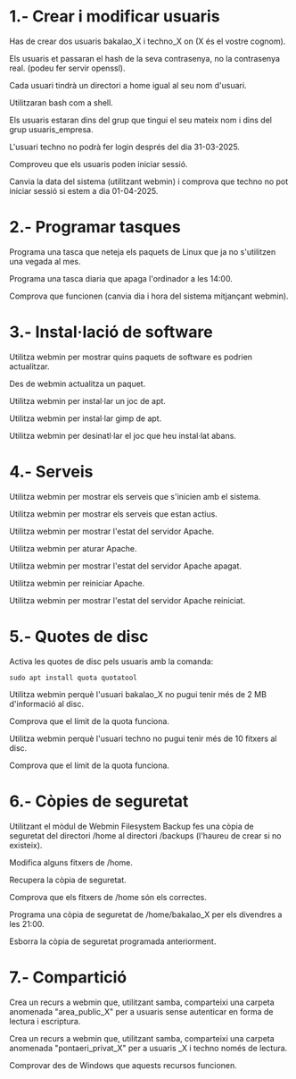 
# 1.- Crear i modificar usuaris
Has de crear dos usuaris bakalao_X i techno_X on (X és el vostre cognom).

Els usuaris et passaran el hash de la seva contrasenya, no la contrasenya real. (podeu fer servir openssl).

Cada usuari tindrà un directori a home igual al seu nom d'usuari.

Utilitzaran bash com a shell.

Els usuaris estaran dins del grup que tingui el seu mateix nom i dins del grup usuaris_empresa.

L'usuari techno no podrà fer login després del dia 31-03-2025.

Comproveu que els usuaris poden iniciar sessió.

Canvia la data del sistema (utilitzant webmin) i comprova que techno no pot iniciar sessió si estem a dia 01-04-2025.



# 2.- Programar tasques
Programa una tasca que neteja els paquets de Linux que ja no s'utilitzen una vegada al mes.

Programa una tasca diaria que apaga l'ordinador a les 14:00.

Comprova que funcionen (canvia dia i hora del sistema mitjançant webmin).


# 3.- Instal·lació de software
Utilitza webmin per mostrar quins paquets de software es podrien actualitzar.

Des de webmin actualitza un paquet.

Utilitza webmin per instal·lar un joc de apt.

Utilitza webmin per instal·lar gimp de apt.

Utilitza webmin per desinatl·lar el joc que heu instal·lat abans.



# 4.- Serveis
Utilitza webmin per mostrar els serveis que s'inicien amb el sistema.

Utilitza webmin per mostrar els serveis que estan actius.

Utilitza webmin per mostrar l'estat del servidor Apache.

Utilitza webmin per aturar Apache.

Utilitza webmin per mostrar l'estat del servidor Apache apagat.

Utilitza webmin per reiniciar Apache.

Utilitza webmin per mostrar l'estat del servidor Apache reiniciat.



# 5.- Quotes de disc
Activa les quotes de disc pels usuaris amb la comanda:

    sudo apt install quota quotatool
    
Utilitza webmin perquè l'usuari bakalao_X no pugui tenir més de 2 MB d'informació al disc.

Comprova que el límit de la quota funciona.

Utilitza webmin perquè l'usuari techno no pugui tenir més de 10 fitxers al disc.

Comprova que el límit de la quota funciona.



# 6.- Còpies de seguretat
Utilitzant el mòdul de Webmin Filesystem Backup fes una còpia de seguretat del directori /home al directori /backups (l'haureu de crear si no existeix).

Modifica alguns fitxers de /home.

Recupera la còpia de seguretat.

Comprova que els fitxers de /home són els correctes.

Programa una còpia de seguretat de /home/bakalao_X per els divendres a les 21:00.

Esborra la còpia de seguretat programada anteriorment.


# 7.- Compartició
Crea un recurs a webmin que, utilitzant samba, comparteixi una carpeta anomenada "area_public_X" per a usuaris sense autenticar en forma de lectura i escriptura.

Crea un recurs a webmin que, utilitzant samba, comparteixi una carpeta anomenada "pontaeri_privat_X" per a usuaris _X i techno només de lectura.

Comprovar des de Windows que aquests recursos funcionen.
